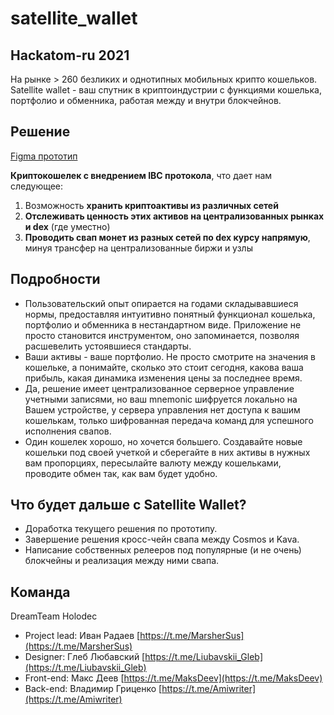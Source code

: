 # satellite_wallet
## Hackatom-ru 2021

На рынке > 260 безликих и однотипных мобильных крипто кошельков. Satellite wallet - ваш спутник в криптоиндустрии с функциями кошелька, портфолио и обменника, работая между и внутри блокчейнов.

## Решение

[Figma прототип](https://www.figma.com/proto/09DiI8lXAqtYVXyaqxyRsG/SPACE?node-id=203%3A86&viewport=352%2C1541%2C0.15150301158428192&scaling=scale-down&page-id=139%3A275)

**Криптокошелек с внедрением IBC протокола**, что дает нам следующее:

1. Возможность **хранить криптоактивы из различных сетей**
2. **Отслеживать ценность этих активов на централизованных рынках и dex** (где уместно)
3. **Проводить свап монет из разных сетей по dex курсу напрямую**, минуя трансфер на централизованные биржи и узлы

## Подробности

- Пользовательский опыт опирается на годами складывавшиеся нормы, предоставляя интуитивно понятный функционал кошелька, портфолио и обменника в нестандартном виде. Приложение не просто становится инструментом, оно запоминается, позволяя расшевелить устоявшиеся стандарты.
- Ваши активы - ваше портфолио. Не просто смотрите на значения в кошельке, а понимайте, сколько это стоит сегодня, какова ваша прибыль, какая динамика изменения цены за последнее время.
- Да, решение имеет централизованное серверное управление учетными записями, но ваш mnemonic шифруется локально на Вашем устройстве, у сервера управления нет доступа к вашим кошелькам, только шифрованная передача команд для успешного исполнения свапов.
- Один кошелек хорошо, но хочется большего. Создавайте новые кошельки под своей учеткой и сберегайте в них активы в нужных вам пропорциях, пересылайте валюту между кошельками, проводите обмен так, как вам будет удобно.

## Что будет дальше с Satellite Wallet?

- Доработка текущего решения по прототипу.
- Завершение решения кросс-чейн свапа между Cosmos и Kava.
- Написание собственных релееров под популярные (и не очень) блокчейны и реализация между ними свапа.

## Команда

DreamTeam Holodec 

- Project lead: Иван Радаев [https://t.me/MarsherSus](https://t.me/MarsherSus)
- Designer: Глеб Любавский [https://t.me/Liubavskii_Gleb](https://t.me/Liubavskii_Gleb)
- Front-end: Макс Деев [https://t.me/MaksDeev](https://t.me/MaksDeev)
- Back-end: Владимир Гриценко [https://t.me/Amiwriter](https://t.me/Amiwriter)
